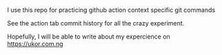 I use this repo for practicing github action context specific git commands

See the action tab commit history for all the crazy experiment.

Hopefully, I will be able to write about my expercience on https://ukor.com.ng
